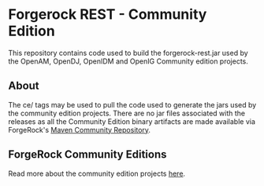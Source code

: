 # Forgerock REST - Community Edition

This repository contains code used to build the forgerock-rest.jar used by the OpenAM, OpenDJ, OpenIDM and OpenIG Community edition projects.

## About

The ce/<version no> tags may be used to pull the code used to generate the jars used by the community edition projects. There are no jar files associated with the releases as all the Community Edition binary artifacts are made available via ForgeRock's [Maven Community Repository](http://maven.forgerock.org/repo/webapp/#/artifacts/browse/tree/General/community).

## ForgeRock Community Editions

Read more about the community edition projects [here](forgerock.github.io). 
